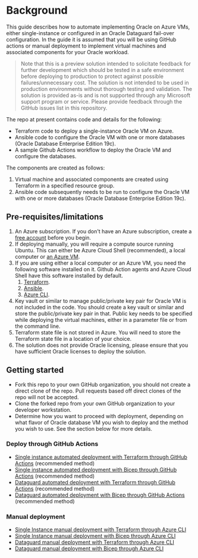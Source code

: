 # Background

This guide describes how to automate implementing Oracle on Azure VMs, either single-instance or configured in an Oracle Dataguard fail-over configuration. In the guide it is assumed that you will be using GitHub actions or manual deployment to implement virtual machines and associated components for your Oracle workload.

> Note that this is a preview solution intended to solicitate feedback for further development which should be tested in a safe environment before deploying to production to protect against possible failures/unnecessary cost. The solution is not intended to be used in production environments without thorough testing and validation. The solution is provided as-is and is not supported through any Microsoft support program or service. Please provide feedback through the GitHub issues list in this repository.

The repo at present contains code and details for the following:

- Terraform code to deploy a single-instance Oracle VM on Azure.
- Ansible code to configure the Oracle VM with one or more databases (Oracle Database Enterprise Edition 19c).
- A sample Github Actions workflow to deploy the Oracle VM and configure the databases.

The components are created as follows:

1. Virtual machine and associated components are created using Terraform in a specified resource group.
2. Ansible code subsequently needs to be run to configure the Oracle VM with one or more databases (Oracle Database Enterprise Edition 19c).

## Pre-requisites/limitations

1. An Azure subscription. If you don't have an Azure subscription, create a [free account](https://azure.microsoft.com/en-us/free/?ref=microsoft.com&utm_source=microsoft.com&utm_medium=docs&utm_campaign=visualstudio) before you begin.
2. If deploying manually, you will require a compute source running Ubuntu. This can either be Azure Cloud Shell (recommended), a local computer or [an Azure VM](https://learn.microsoft.com/en-us/azure/virtual-machines/linux/quick-create-portal?tabs=ubuntu).
3. If you are using either a local computer or an Azure VM, you need the following software installed on it. Github Action agents and Azure Cloud Shell have this software installed by default. 
    1. [Terraform](https://developer.hashicorp.com/terraform/downloads).
    1. [Ansible](https://docs.ansible.com/ansible/latest/installation_guide/installation_distros.html).
    1. [Azure CLI](https://learn.microsoft.com/en-us/cli/azure/install-azure-cli-linux?pivots=apt).
4. Key vault or similar to manage public/private key pair for Oracle VM is not included in the code. You should create a key vault or similar and store the public/private key pair in that. Public key needs to be specified while deploying the virtual machines, either in a parameter file or from the command line.
5. Terraform state file is not stored in Azure. You will need to store the Terraform state file in a location of your choice.
6. The solution does not provide Oracle licensing, please ensure that you have sufficient Oracle licenses to deploy the solution.

## Getting started

- Fork this repo to your own GitHub organization, you should not create a direct clone of the repo. Pull requests based off direct clones of the repo will not be accepted.
- Clone the forked repo from your own GitHub organization to your developer workstation.
- Determine how you want to proceed with deployment, depending on what flavor of Oracle database VM you wish to deploy and the method you wish to use. See the section below for more details.

### Deploy through GitHub Actions

- [Single instance automated deployment with Terraform through GitHub Actions](./Deploy-SI-with-TF-GitHub-Actions) (recommended method)
- [Single instance automated deployment with Bicep through GitHub Actions](./Deploy-SI-with-Bicep-GitHub-Actions) (recommended method)
- [Dataguard automated deployment with Terraform through GitHub Actions](./Deploy-DG-with-TF-GitHub-Actions) (recommended method)
- [Dataguard automated deployment with Bicep through GitHub Actions](./Deploy-DG-with-Bicep-GitHub-Actions) (recommended method)
  
### Manual deployment

- [Single Instance manual deployment with Terraform through Azure CLI](./Deploy-SI-with-TF-Azure-CLI)
- [Single Instance manual deployment with Bicep through Azure CLI](./Deploy-SI-with-Bicep-Azure-CLI)
- [Dataguard manual deployment with Terraform through Azure CLI](./Deploy-DG-with-TF-Azure-CLI)
- [Dataguard manual deployment with Bicep through Azure CLI](./Deploy-DG-with-Bicep-Azure-CLI)
